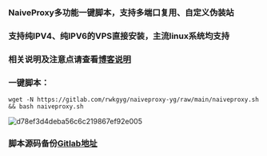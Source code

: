 ### NaiveProxy多功能一键脚本，支持多端口复用、自定义伪装站

### 支持纯IPV4、纯IPV6的VPS直接安装，主流linux系统均支持

### 相关说明及注意点请查看[博客说明](https://ygkkk.blogspot.com/2022/11/naiveproxy-yg-youtube.html)

### 一键脚本：
```
wget -N https://gitlab.com/rwkgyg/naiveproxy-yg/raw/main/naiveproxy.sh && bash naiveproxy.sh
```

![d78ef3d4deba56c6c219867ef92e005](https://user-images.githubusercontent.com/121604513/212578843-4a333ce2-4b22-4445-ac28-c8500db1ecdc.png)

### 脚本源码备份[Gitlab地址](https://gitlab.com/rwkgyg/hysteria-yg)

